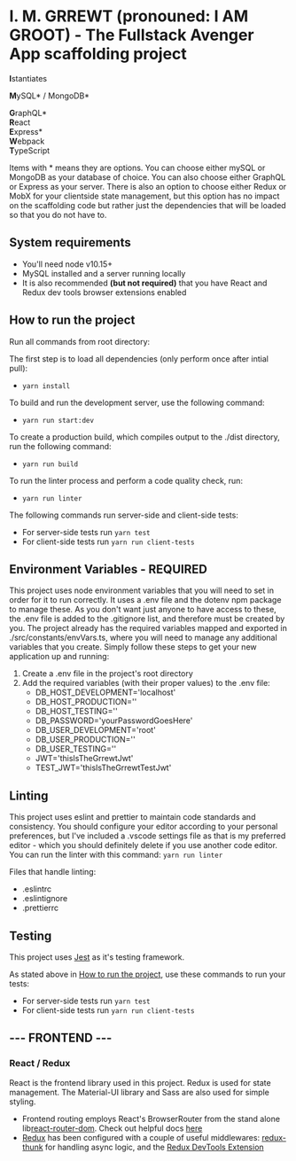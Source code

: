# I. M. GRREWT (pronouned: I AM GROOT) - The Fullstack Avenger App scaffolding project

**I**stantiates

**M**ySQL* / MongoDB*

**G**raphQL*  
**R**eact  
**E**xpress*  
**W**ebpack  
**T**ypeScript

Items with \* means they are options. You can choose either mySQL or MongoDB as your database of choice. You can also choose either GraphQL or Express as your server. There is also an option to choose either Redux or MobX for your clientside state management, but this option has no impact on the scaffolding code but rather just the dependencies that will be loaded so that you do not have to.

## System requirements

- You'll need node v10.15+
- MySQL installed and a server running locally
- It is also recommended **(but not required)** that you have React and Redux dev tools browser extensions enabled

## How to run the project

Run all commands from root directory:

The first step is to load all dependencies (only perform once after intial pull):

- `yarn install`

To build and run the development server, use the following command:

- `yarn run start:dev`

To create a production build, which compiles output to the ./dist directory, run the following command:

- `yarn run build`

To run the linter process and perform a code quality check, run:

- `yarn run linter`

The following commands run server-side and client-side tests:

- For server-side tests run `yarn test`
- For client-side tests run `yarn run client-tests`

## Environment Variables - REQUIRED

This project uses node environment variables that you will need to set in order for it to run correctly. It uses a .env file and the dotenv npm package to manage these. As you don't want just anyone to have access to these, the .env file is added to the .gitignore list, and therefore must be created by you. The project already has the required variables mapped and exported in ./src/constants/envVars.ts, where you will need to manage any additional variables that you create. Simply follow these steps to get your new application up and running:

1. Create a .env file in the project's root directory
2. Add the required variables (with their proper values) to the .env file:
   - DB_HOST_DEVELOPMENT='localhost'
   - DB_HOST_PRODUCTION=''
   - DB_HOST_TESTING=''
   - DB_PASSWORD='yourPasswordGoesHere'
   - DB_USER_DEVELOPMENT='root'
   - DB_USER_PRODUCTION=''
   - DB_USER_TESTING=''
   - JWT='thisIsTheGrrewtJwt'
   - TEST_JWT='thisIsTheGrrewtTestJwt'

## Linting

This project uses eslint and prettier to maintain code standards and consistency. You should configure your editor according to your personal preferences, but I've included a .vscode settings file as that is my preferred editor - which you should definitely delete if you use another code editor. You can run the linter with this command: `yarn run linter`

Files that handle linting:

- .eslintrc
- .eslintignore
- .prettierrc

## Testing

This project uses [Jest](https://jestjs.io/) as it's testing framework.

As stated above in [How to run the project](##How-to-run-the-project), use these commands to run your tests:

- For server-side tests run `yarn test`
- For client-side tests run `yarn run client-tests`

## --- FRONTEND ---

### React / Redux

React is the frontend library used in this project. Redux is used for state management. The Material-UI library and Sass are also used for simple styling.

- Frontend routing employs React's BrowserRouter from the stand alone lib[react-router-dom](https://www.npmjs.com/package/react-router-dom). Check out helpful docs [here](https://reacttraining.com/react-router/web/guides/quick-start)
- [Redux](https://redux.js.org/) has been configured with a couple of useful middlewares: [redux-thunk](https://github.com/reduxjs/redux-thunk) for handling async logic, and the [Redux DevTools Extension](http://extension.remotedev.io/)
